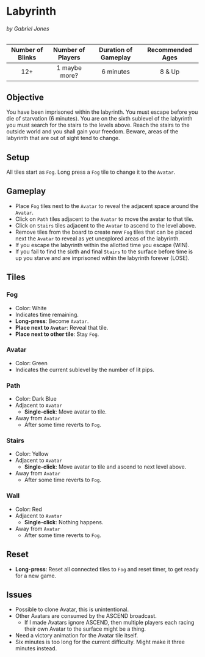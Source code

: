 # Labyrinth
###### by Gabriel Jones
  
| Number of Blinks | Number of Players | Duration of Gameplay | Recommended Ages |
|:----------------:|:-----------------:|:--------------------:|:----------------:|
| 12+              | 1 maybe more?     | 6 minutes            | 8 & Up           |

## Objective

You have been imprisoned within the labyrinth. You must escape before you die of starvation (6 minutes).
You are on the sixth sublevel of the labyrinth you must search for the stairs to the levels above.
Reach the stairs to the outside world and you shall gain your freedom.
Beware, areas of the labyrinth that are out of sight tend to change.  

## Setup

All tiles start as `Fog`.
Long press a `Fog` tile to change it to the `Avatar`.

## Gameplay

- Place `Fog` tiles next to the `Avatar` to reveal the adjacent space around the `Avatar`.
- Click on `Path` tiles adjacent to the `Avatar` to move the avatar to that tile.
- Click on `Stairs` tiles adjacent to the `Avatar` to ascend to the level above.
- Remove tiles from the board to create new `Fog` tiles that can be placed next the `Avatar` to reveal as yet unexplored areas of the labyrinth.
- If you escape the labyrinth within the allotted time you escape (WIN).
- If you fail to find the sixth and final `Stairs` to the surface before time is up you starve and are imprisoned within the labyrinth forever (LOSE).

## Tiles

### Fog
 - Color: White
 - Indicates time remaining.
 - **Long-press**: Become `Avatar`.
 - **Place next to `Avatar`**: Reveal that tile.
 - **Place next to other tile**: Stay `Fog`.

### Avatar
 - Color: Green
 - Indicates the current sublevel by the number of lit pips.

### Path
 - Color: Dark Blue
 - Adjacent to `Avatar`
   - **Single-click**: Move avatar to tile.
 - Away from `Avatar`
   - After some time reverts to `Fog`.

### Stairs
 - Color: Yellow
 - Adjacent to `Avatar`
   - **Single-click**: Move avatar to tile and ascend to next level above.
 - Away from `Avatar`
   - After some time reverts to `Fog`.

### Wall
 - Color: Red
 - Adjacent to `Avatar`
   - **Single-click**: Nothing happens.
 - Away from `Avatar`
   - After some time reverts to `Fog`.

## Reset
 - **Long-press**: Reset all connected tiles to `Fog` and reset timer, to get ready for a new game.

## Issues
 - Possible to clone Avatar, this is unintentional.
 - Other Avatars are consumed by the ASCEND broadcast.
   - If I made Avatars ignore ASCEND, then multiple players each racing their own Avatar to the surface might be a thing.
 - Need a victory animation for the Avatar tile itself.
 - Six minutes is too long for the current difficulty. Might make it three minutes instead.


